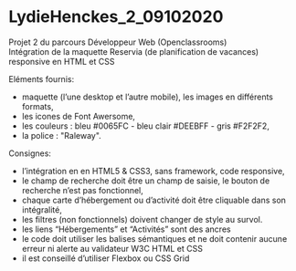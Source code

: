 # LydieHenckes_2_09102020
Projet 2 du parcours Développeur Web (Openclassrooms)<br>
Intégration de la maquette Reservia (de planification de vacances) responsive en HTML et CSS 

Eléments fournis:
  - maquette (l’une desktop et l’autre mobile), les images en différents formats,
  - les icones de Font Awersome,
  - les couleurs : bleu #0065FC - bleu clair #DEEBFF - gris #F2F2F2,
  - la police : "Raleway".

Consignes:
  - l’intégration en en HTML5 & CSS3, sans framework, code responsive,
  - le champ de recherche doit être un champ de saisie, le bouton de recherche n’est pas fonctionnel,
  - chaque carte d’hébergement ou d’activité doit être cliquable dans son intégralité,
  - les filtres (non fonctionnels) doivent changer de style au survol.
  - les liens “Hébergements” et “Activités” sont des ancres
  - le  code doit utiliser les balises sémantiques et ne doit contenir aucune erreur ni alerte au validateur W3C HTML et CSS
  - il est conseillé d’utiliser Flexbox ou CSS Grid 
